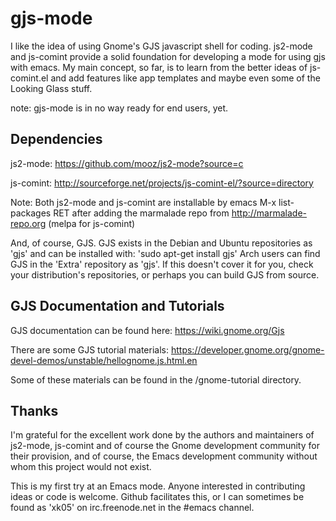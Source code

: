 gjs-mode
========

I like the idea of using Gnome's GJS javascript shell for
coding. js2-mode and js-comint provide a solid foundation for
developing a mode for using gjs with emacs. My main concept, so far,
is to learn from the better ideas of js-comint.el and add features
like app templates and maybe even some of the Looking Glass stuff.

note: gjs-mode is in no way ready for end users, yet.

Dependencies
------------

js2-mode:   https://github.com/mooz/js2-mode?source=c
            
js-comint:  http://sourceforge.net/projects/js-comint-el/?source=directory

Note: Both js2-mode and js-comint are installable by emacs M-x
      list-packages RET after adding the marmalade repo from
      http://marmalade-repo.org (melpa for js-comint)

And, of course, GJS. GJS exists in the Debian and Ubuntu repositories
as 'gjs' and can be installed with: 'sudo apt-get install gjs' Arch
users can find GJS in the 'Extra' repository as 'gjs'. If this doesn't
cover it for you, check your distribution's repositories, or perhaps
you can build GJS from source.

GJS Documentation and Tutorials
-------------------------------

GJS documentation can be found here: https://wiki.gnome.org/Gjs

There are some GJS tutorial materials:
https://developer.gnome.org/gnome-devel-demos/unstable/hellognome.js.html.en

Some of these materials can be found in the /gnome-tutorial directory.

Thanks
------

I'm grateful for the excellent work done by the authors and maintainers
of js2-mode, js-comint and of course the Gnome development community
for their provision, and of course, the Emacs development community
without whom this project would not exist.

This is my first try at an Emacs mode. Anyone interested in contributing ideas 
or code is welcome. Github facilitates this, or I can sometimes be found
as 'xk05' on irc.freenode.net in the #emacs channel. 
